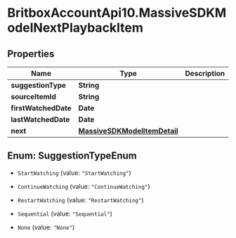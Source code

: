 # BritboxAccountApi10.MassiveSDKModelNextPlaybackItem

## Properties
Name | Type | Description | Notes
------------ | ------------- | ------------- | -------------
**suggestionType** | **String** |  | [optional] 
**sourceItemId** | **String** |  | [optional] 
**firstWatchedDate** | **Date** |  | [optional] 
**lastWatchedDate** | **Date** |  | [optional] 
**next** | [**MassiveSDKModelItemDetail**](MassiveSDKModelItemDetail.md) |  | [optional] 


<a name="SuggestionTypeEnum"></a>
## Enum: SuggestionTypeEnum


* `StartWatching` (value: `"StartWatching"`)

* `ContinueWatching` (value: `"ContinueWatching"`)

* `RestartWatching` (value: `"RestartWatching"`)

* `Sequential` (value: `"Sequential"`)

* `None` (value: `"None"`)




